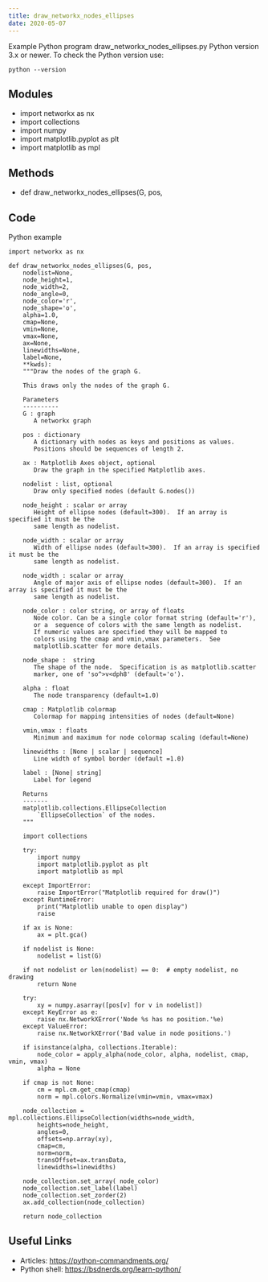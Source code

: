 ```yaml
---
title: draw_networkx_nodes_ellipses
date: 2020-05-07
---
```

Example Python program draw_networkx_nodes_ellipses.py
Python version 3.x or newer.
To check the Python version use:

    python --version

## Modules

* import networkx as nx
* import collections
* import numpy
* import matplotlib.pyplot as plt
* import matplotlib as mpl

## Methods

* def draw_networkx_nodes_ellipses(G, pos,

## Code

Python example

    import networkx as nx
    
    def draw_networkx_nodes_ellipses(G, pos,
        nodelist=None,
        node_height=1,
        node_width=2,
        node_angle=0,
        node_color='r',
        node_shape='o',
        alpha=1.0,
        cmap=None,
        vmin=None,
        vmax=None,
        ax=None,
        linewidths=None,
        label=None,
        **kwds):
        """Draw the nodes of the graph G.
    
        This draws only the nodes of the graph G.
    
        Parameters
        ----------
        G : graph
           A networkx graph
    
        pos : dictionary
           A dictionary with nodes as keys and positions as values.
           Positions should be sequences of length 2.
    
        ax : Matplotlib Axes object, optional
           Draw the graph in the specified Matplotlib axes.
    
        nodelist : list, optional
           Draw only specified nodes (default G.nodes())
    
        node_height : scalar or array
           Height of ellipse nodes (default=300).  If an array is specified it must be the
           same length as nodelist.
           
        node_width : scalar or array
           Width of ellipse nodes (default=300).  If an array is specified it must be the
           same length as nodelist.
           
        node_width : scalar or array
           Angle of major axis of ellipse nodes (default=300).  If an array is specified it must be the
           same length as nodelist.
           
        node_color : color string, or array of floats
           Node color. Can be a single color format string (default='r'),
           or a  sequence of colors with the same length as nodelist.
           If numeric values are specified they will be mapped to
           colors using the cmap and vmin,vmax parameters.  See
           matplotlib.scatter for more details.
    
        node_shape :  string
           The shape of the node.  Specification is as matplotlib.scatter
           marker, one of 'so^>v<dph8' (default='o').
    
        alpha : float
           The node transparency (default=1.0)
    
        cmap : Matplotlib colormap
           Colormap for mapping intensities of nodes (default=None)
    
        vmin,vmax : floats
           Minimum and maximum for node colormap scaling (default=None)
    
        linewidths : [None | scalar | sequence]
           Line width of symbol border (default =1.0)
    
        label : [None| string]
           Label for legend
    
        Returns
        -------
        matplotlib.collections.EllipseCollection
            `EllipseCollection` of the nodes.
        """
        
        import collections
        
        try:
            import numpy
            import matplotlib.pyplot as plt
            import matplotlib as mpl
    
        except ImportError:
            raise ImportError("Matplotlib required for draw()")
        except RuntimeError:
            print("Matplotlib unable to open display")
            raise
    
        if ax is None:
            ax = plt.gca()
    
        if nodelist is None:
            nodelist = list(G)
    
        if not nodelist or len(nodelist) == 0:  # empty nodelist, no drawing
            return None
    
        try:
            xy = numpy.asarray([pos[v] for v in nodelist])
        except KeyError as e:
            raise nx.NetworkXError('Node %s has no position.'%e)
        except ValueError:
            raise nx.NetworkXError('Bad value in node positions.')
    
        if isinstance(alpha, collections.Iterable):
            node_color = apply_alpha(node_color, alpha, nodelist, cmap, vmin, vmax)
            alpha = None
        
        if cmap is not None:
            cm = mpl.cm.get_cmap(cmap)
            norm = mpl.colors.Normalize(vmin=vmin, vmax=vmax)
        
        node_collection = mpl.collections.EllipseCollection(widths=node_width, 
            heights=node_height, 
            angles=0,
            offsets=np.array(xy),
            cmap=cm,
            norm=norm,
            transOffset=ax.transData,
            linewidths=linewidths)
    
        node_collection.set_array( node_color)
        node_collection.set_label(label)
        node_collection.set_zorder(2)
        ax.add_collection(node_collection)
        
        return node_collection

## Useful Links

- Articles: https://python-commandments.org/
- Python shell: https://bsdnerds.org/learn-python/
